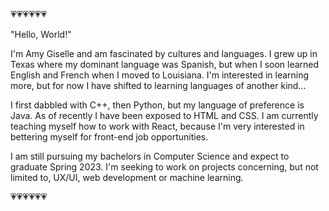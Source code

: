 💗💗💗💗💗💗

"Hello, World!"

I'm Amy Giselle and am fascinated by cultures and languages. I grew up in Texas where my dominant language was Spanish, but when I soon learned English and French when I moved to Louisiana. I'm interested in learning more, but for now I have shifted to learning languages of another kind...

I first dabbled with C++, then Python, but my language of preference is Java. As of recently I have been exposed to HTML and CSS. I am currently teaching myself how to work with React, because I'm very interested in bettering myself for front-end job opportunities. 

I am still pursuing my bachelors in Computer Science and expect to graduate Spring 2023.
I'm seeking to work on projects concerning, but not limited to, UX/UI, web development or machine learning.

💗💗💗💗💗💗
